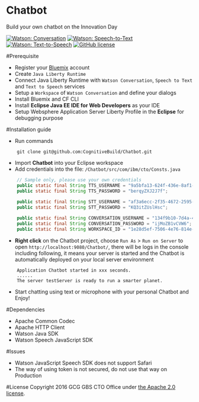 # Chatbot
Build your own chatbot on the Innovation Day

[![Watson: Conversation](https://img.shields.io/badge/watson-conversation-5596e6.svg?style=flat)](https://github.com/CognitiveBuild/Chatbot)
[![Watson: Speech-to-Text](https://img.shields.io/badge/watson-speech--to--text-994fd7.svg?style=flat)](https://github.com/CognitiveBuild/Chatbot)
[![Watson: Text-to-Speech](https://img.shields.io/badge/watson-text--to--speech-994fd7.svg?style=flat)](https://github.com/CognitiveBuild/Chatbot)
[![GitHub license](https://img.shields.io/badge/license-Apache%202-blue.svg)](https://raw.githubusercontent.com/CognitiveBuild/Chatbot/master/LICENSE)

#Prerequisite
* Register your [Bluemix](https://console.ng.bluemix.net/) account
* Create `Java Liberty Runtime`
* Connect Java Liberty Runtime with `Watson Conversation`, `Speech to Text` and `Text to Speech` services
* Setup a `Workspace` of `Watson Conversation` and define your dialogs
* Install Bluemix and CF CLI
* Install **Eclipse Java EE IDE for Web Developers** as your IDE
* Setup Websphere Application Server Liberty Profile in the **Eclipse** for debugging purpose

#Installation guide
* Run commands 
```shell
	git clone git@github.com:CognitiveBuild/Chatbot.git
```
* Import **Chatbot** into your Eclipse workspace
* Add credentials into the file: `/Chatbot/src/com/ibm/cto/Consts.java`
```java
	// Sample only, please use your own credentials
	public static final String TTS_USERNAME = "9a5bfa13-624f-436e-8af1-fc677a59a123";
	public static final String TTS_PASSWORD = "berqyZXJ2J7f";
	
	public static final String STT_USERNAME = "af3a6ecc-2f35-4672-2595-35e15bcd758a";
	public static final String STT_PASSWORD = "KQ3itZUslHsc";

	public static final String CONVERSATION_USERNAME = "134f9b10-7d4a-4e4f-92a0-7372f67331f7";
	public static final String CONVERSATION_PASSWORD = "ijMoZB1vCVW6";
	public static final String WORKSPACE_ID = "1e28d5ef-7506-4e76-814e-e83f3cbe6816";
```
* **Right click** on the Chatbot project, choose `Run As` &gt; `Run on Server` to open `http://localhost:9080/Chatbot/`, there will be logs in the console including following, it means your server is started and the Chatbot is automatically deployed on your local server environment
```console
	Application Chatbot started in xxx seconds.
	......
	The server testServer is ready to run a smarter planet.
```
* Start chatting using text or microphone with your personal Chatbot and Enjoy!

#Dependencies
* Apache Common Codec
* Apache HTTP Client
* Watson Java SDK
* Watson Speech JavaScript SDK

#Issues
* Watson JavaScript Speech SDK does not support Safari
* The way of using token is not secured, do not use that way on Production

#License
Copyright 2016 GCG GBS CTO Office under [the Apache 2.0 license](LICENSE).
